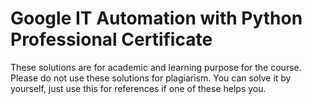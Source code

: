 # Google IT Automation with Python Professional Certificate

These solutions are for academic and learning purpose for the course. Please do not use these solutions for plagiarism. You can solve it by yourself, just use this for references if one of these helps you.
